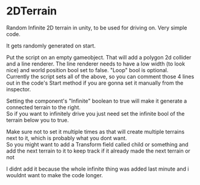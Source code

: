 # 2DTerrain
Random Infinite 2D terrain in unity, to be used for driving on. Very simple code.

It gets randomly generated on start.


Put the script on an empty gameobject. That will add a polygon 2d collider and a line renderer. The line renderer needs to have a low width (to look nice) and world position bool set to false. "Loop" bool is optional.  
Currently the script sets all of the above, so you can comment those 4 lines out in the code's Start method if you are gonna set it manually from the inspector.  




Setting the component's "Infinite" boolean to true will make it generate a connected terrain to the right.  
So if you want to infinitely drive you just need set the infinite bool of the terrain below you to true.  


Make sure not to set it multiple times as that will create multiple terrains next to it, which is probably what you dont want.  
So you might want to add a Transform field called child or something and add the next terrain to it to keep track if it already made the next terrain or not  


I didnt add it because the whole infinite thing was added last minute and i wouldnt want to make the code longer.  



